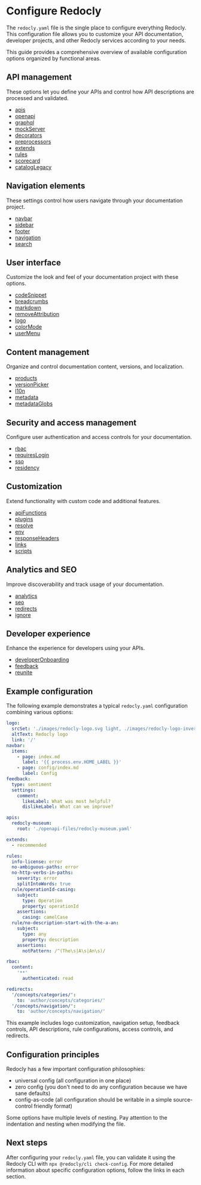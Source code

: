# Configure Redocly

The `redocly.yaml` file is the single place to configure everything Redocly.
This configuration file allows you to customize your API documentation, developer projects, and other Redocly services according to your needs.

This guide provides a comprehensive overview of available configuration options organized by functional areas.

## API management

These options let you define your APIs and control how API descriptions are processed and validated.

- [apis](https://redocly.com/docs/cli/configuration/reference/apis/)
- [openapi](./openapi/index.md)
- [graphql](./graphql/index.md)
- [mockServer](./mock-server.md)
- [decorators](https://redocly.com/docs/cli/configuration/reference/decorators/)
- [preprocessors](https://redocly.com/docs/cli/configuration/reference/preprocessors/)
- [extends](https://redocly.com/docs/cli/configuration/reference/extends/)
- [rules](https://redocly.com/docs/cli/configuration/reference/rules/)
- [scorecard](./scorecard.md)
- [catalogLegacy](./catalog-legacy.md)

## Navigation elements

These settings control how users navigate through your documentation project.

- [navbar](./navbar.md)
- [sidebar](./sidebar.md)
- [footer](./footer.md)
- [navigation](./navigation.md)
- [search](./search.md)

## User interface

Customize the look and feel of your documentation project with these options.

- [codeSnippet](./code-snippet.md)
- [breadcrumbs](./breadcrumbs.md)
- [markdown](./markdown.md)
- [removeAttribution](./remove-attribution.md)
- [logo](./logo.md)
- [colorMode](./color-mode.md)
- [userMenu](./user-menu.md)

## Content management

Organize and control documentation content, versions, and localization.

- [products](./products.md)
- [versionPicker](./version-picker.md)
- [l10n](./l10n.md)
- [metadata](./metadata.md)
- [metadataGlobs](./metadata-globs.md)


## Security and access management

Configure user authentication and access controls for your documentation.

- [rbac](./rbac.md)
- [requiresLogin](./requires-login.md)
- [sso](./sso.md)
- [residency](./residency.md)

## Customization

Extend functionality with custom code and additional features.

- [apiFunctions](./api-functions.md)
- [plugins](https://redocly.com/docs/cli/configuration/reference/plugins/)
- [resolve](https://redocly.com/docs/cli/configuration/reference/resolve/)
- [env](./env.md)
- [responseHeaders](./response-headers.md)
- [links](./links.md)
- [scripts](./scripts.md)

## Analytics and SEO

Improve discoverability and track usage of your documentation.

- [analytics](./analytics/index.md)
- [seo](./seo.md)
- [redirects](./redirects.md)
- [ignore](./ignore.md)

## Developer experience

Enhance the experience for developers using your APIs.

- [developerOnboarding](./developer-onboarding/index.md)
- [feedback](./feedback.md)
- [reunite](./reunite.md)

## Example configuration

The following example demonstrates a typical `redocly.yaml` configuration combining various options:

```yaml
logo:
  srcSet: './images/redocly-logo.svg light, ./images/redocly-logo-inverted.svg dark'
  altText: Redocly logo
  link: '/'
navbar:
  items:
    - page: index.md
      label: '{{ process.env.HOME_LABEL }}' 
    - page: config/index.md
      label: Config
feedback:
  type: sentiment
  settings:
    comment:
      likeLabel: What was most helpful?
      dislikeLabel: What can we improve?

apis:
  redocly-museum:
    root: './openapi-files/redocly-museum.yaml'

extends:
  - recommended

rules:
  info-license: error
  no-ambiguous-paths: error
  no-http-verbs-in-paths:
    severity: error
    splitIntoWords: true
  rule/operationId-casing:
    subject:
      type: Operation
      property: operationId
    assertions:
      casing: camelCase
  rule/no-description-start-with-the-a-an:
    subject:
      type: any
      property: description
    assertions:
      notPattern: /^(The\s|A\s|An\s)/

rbac:
  content:
    '**'
      authenticated: read

redirects:
  '/concepts/categories/':
    to: 'author/concepts/categories/'
  '/concepts/navigation/':
    to: 'author/concepts/navigation/'
```

This example includes logo customization, navigation setup, feedback controls, API descriptions, rule configurations, access controls, and redirects.

## Configuration principles

Redocly has a few important configuration philosophies:

- universal config (all configuration in one place)
- zero config (you don't need to do any configuration because we have sane defaults)
- config-as-code (all configuration should be writable in a simple source-control friendly format)

Some options have multiple levels of nesting.
Pay attention to the indentation and nesting when modifying the file.

## Next steps

After configuring your `redocly.yaml` file, you can validate it using the Redocly CLI with `npx @redocly/cli check-config`.
For more detailed information about specific configuration options, follow the links in each section.
